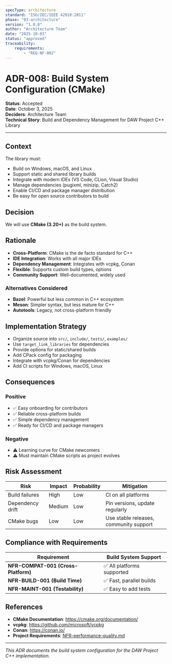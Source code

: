 ```yaml
---
specType: architecture
standard: "ISO/IEC/IEEE 42010:2011"
phase: "03-architecture"
version: "1.0.0"
author: "Architecture Team"
date: "2025-10-03"
status: "approved"
traceability:
    requirements:
        - "REQ-NF-002"
---
```


# ADR-008: Build System Configuration (CMake)

**Status**: Accepted  
**Date**: October 3, 2025  
**Deciders**: Architecture Team  
**Technical Story**: Build and Dependency Management for DAW Project C++ Library

---

## Context

The library must:
- Build on Windows, macOS, and Linux
- Support static and shared library builds
- Integrate with modern IDEs (VS Code, CLion, Visual Studio)
- Manage dependencies (pugixml, minizip, Catch2)
- Enable CI/CD and package manager distribution
- Be easy for open source contributors to build

## Decision

We will use **CMake (3.20+)** as the build system.

## Rationale
- **Cross-Platform**: CMake is the de facto standard for C++
- **IDE Integration**: Works with all major IDEs
- **Dependency Management**: Integrates with vcpkg, Conan
- **Flexible**: Supports custom build types, options
- **Community Support**: Well-documented, widely used

### Alternatives Considered
- **Bazel**: Powerful but less common in C++ ecosystem
- **Meson**: Simpler syntax, but less mature for C++
- **Autotools**: Legacy, not cross-platform friendly

## Implementation Strategy
- Organize source into `src/`, `include/`, `tests/`, `examples/`
- Use `target_link_libraries` for dependencies
- Provide options for static/shared builds
- Add CPack config for packaging
- Integrate with vcpkg/Conan for dependencies
- Add CI scripts for Windows, macOS, Linux

## Consequences

### Positive
- ✅ Easy onboarding for contributors
- ✅ Reliable cross-platform builds
- ✅ Simple dependency management
- ✅ Ready for CI/CD and package managers

### Negative
- ⚠️ Learning curve for CMake newcomers
- ⚠️ Must maintain CMake scripts as project evolves

## Risk Assessment
| Risk | Impact | Probability | Mitigation |
|------|--------|-------------|------------|
| Build failures | High | Low | CI on all platforms |
| Dependency drift | Medium | Low | Pin versions, update regularly |
| CMake bugs | Low | Low | Use stable releases, community support |

## Compliance with Requirements
| Requirement | Build System Support |
|-------------|---------------------|
| **NFR-COMPAT-001 (Cross-Platform)** | ✅ All platforms supported |
| **NFR-BUILD-001 (Build Time)** | ✅ Fast, parallel builds |
| **NFR-MAINT-001 (Testability)** | ✅ Easy to add tests |

## References
- **CMake Documentation**: https://cmake.org/documentation/
- **vcpkg**: https://github.com/microsoft/vcpkg
- **Conan**: https://conan.io/
- **Project Requirements**: [NFR-performance-quality.md](../../02-requirements/non-functional/NFR-performance-quality.md)

---

*This ADR documents the build system configuration for the DAW Project C++ implementation.*